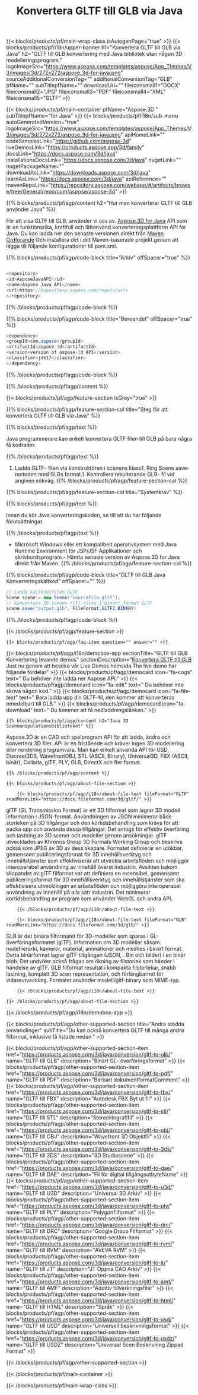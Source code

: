 ﻿---
title: Konvertera GLTF till GLB via Java
weight: 530
url: /sv/java/conversion/gltf-to-glb/ 
description: Prov Java konverteringskod för GLTF-format till GLB-fil. Använd den här exempelkoden för att konvertera GLTF till GLB inom någon webb- eller skrivbordsbaserad program Java.
---
{{< blocks/products/pf/main-wrap-class isAutogenPage="true" >}}
{{< blocks/products/pf/i18n/upper-banner h1="Konvertera GLTF till GLB via Java" h2="GLTF till GLB konvertering med Java bibliotek utan någon 3D modelleringsprogram." logoImageSrc="https://www.aspose.com/templates/aspose/App_Themes/V3/images/3d/272x272/aspose_3d-for-java.png" sourceAdditionalConversionTag="" additionalConversionTag="GLB" pfName="" subTitlepfName="" downloadUrl="" fileiconsmall1="DOCX" fileiconsmall2="JPG" fileiconsmall3="PDF" fileiconsmall4="XML" fileiconsmall5="GLTF" >}}

{{< blocks/products/pf/main-container pfName="Aspose.3D " subTitlepfName="for Java" >}}
{{< blocks/products/pf/i18n/sub-menu autoGeneratedVersion="true" logoImageSrc="https://www.aspose.com/templates/aspose/App_Themes/V3/images/3d/272x272/aspose_3d-for-java.png" apiHomeLink="" codeSamplesLink="https://github.com/aspose-3d" liveDemosLink="https://products.aspose.app/3d/family" docsLink="https://docs.aspose.com/3d/java" installationsDocsLink="https://docs.aspose.com/3d/java" nugetLink="" nugetPackageName="" downloadAsLink="https://downloads.aspose.com/3d/java" learnAsLink="https://docs.aspose.com/3d/java" apiReference="" mavenRepoLink="https://repository.aspose.com/webapp/#/artifacts/browse/tree/General/repo/com/aspose/aspose-3d" >}}

{{% blocks/products/pf/agp/content h2="Hur man konverterar GLTF till GLB använder Java" %}}

 För att visa GLTF till GLB, använder vi oss av.
 [Aspose.3D for Java](https://products.aspose.com/3d/java) 
 API som är en funktionsrika, kraftfull och lättanvänd konverteringsplattform API for Java. Du kan ladda ner den senaste versionen direkt från
 [Maven Ordförande](https://repository.aspose.com/webapp/#/artifacts/browse/tree/General/repo/com/aspose/aspose-3d) 
 Och installera det i ditt Maven-baserade projekt genom att lägga till följande konfigurationer till pom.xml.

{{% blocks/products/pf/agp/code-block title="Arkiv" offSpacer="true" %}}

```cs

<repository>
<id>AsposeJavaAPI</id>
<name>Aspose Java API</name>
<url>https://Repository.aspose.com/repo/</url>
</repository>


```

{{% /blocks/products/pf/agp/code-block %}}

{{% blocks/products/pf/agp/code-block title="Beroendet" offSpacer="true" %}}

```cs
<dependency>
<groupId>com.aspose</groupId>
<artifactId>aspose-3d</artifactId>
<version>version of aspose-3d API</version>
<classifier>jdk17</classifier>
</dependency>


```

{{% /blocks/products/pf/agp/code-block %}}

{{% /blocks/products/pf/agp/content %}}

{{< blocks/products/pf/agp/feature-section isGrey="true" >}}

{{% blocks/products/pf/agp/feature-section-col title="Steg för att konvertera GLTF till GLB via Java" %}}

{{% blocks/products/pf/agp/text %}}

 Java programmerare kan enkelt konvertera GLTF filen till GLB på bara några få kodrader.

{{% /blocks/products/pf/agp/text %}}

1. Ladda GLTF- filen via konstruktören i scenens klass1. Ring Scene.save-metoden med GLBs format.1. Kontrollera resulterande GLB- fil vid angiven sökväg.
{{% /blocks/products/pf/agp/feature-section-col %}}

{{% blocks/products/pf/agp/feature-section-col title="Systemkrav" %}}

{{% blocks/products/pf/agp/text %}}

 Innan du kör Java konverteringskoden, se till att du har följande förutsättningar.

{{% /blocks/products/pf/agp/text %}}

- Microsoft Windows eller ett kompatibelt operativsystem med Java Runtime Environment för JSP/JSF Applikationer och skrivbordsprogram.- Hämta senaste version av Aspose.3D for Java direkt från Maven.
{{% /blocks/products/pf/agp/feature-section-col %}}

{{% blocks/products/pf/agp/code-block title="GLTF till GLB Java Konverteringskältkod" offSpacer="" %}}

```cs
// Ladda källkodsfilen GLTF
Scene scene = new Scene("sourceFile.gltf");
// Konvertera 3D scenen till filen i binärt format GLTF
scene.save("output.glb", FileFormat.GLTF2_BINARY)

```

{{% /blocks/products/pf/agp/code-block %}}

{{< /blocks/products/pf/agp/feature-section >}}

    {{< blocks/products/pf/agp/faq-item question="" answer="" >}}
 

<!-- aboutfile Starts -->

{{< blocks/products/pf/agp/i18n/demobox-app sectionTitle="GLTF till GLB Konvertering levande demos" sectionDescription="[Konvertera GLTF till GLB](https://products.aspose.app/3d/conversion/gltf-to-glb) Just nu genom att besöka vår Live Demos hemsida.The live demo har följande fördelar" >}}
        {{< blocks/products/pf/agp/democard icon="fa-cogs" text=" Du behöver inte ladda ner Aspose API." >}}
        {{< blocks/products/pf/agp/democard icon="fa-edit" text=" Du behöver inte skriva någon kod." >}}
        {{< blocks/products/pf/agp/democard icon="fa-file-text" text=" Bara ladda upp din GLTF-fil, den kommer att konverteras omedelbart till GLB." >}}
        {{< blocks/products/pf/agp/democard icon="fa-download" text=" Du kommer att få nedladdningslänken." >}}

    {{% blocks/products/pf/agp/content h2="Java 3D Scenmanipulationsbiblioteket" %}}

 Aspose.3D är en CAD och spelprogram API för att ladda, ändra och konvertera 3D filer. API är en fristående och kräver ingen 3D modellering eller rendering programvara. Man kan enkelt använda API för USD, Discreet3DS, WavefrontOBJ, STL (ASCII, Binary), Universal3D, FBX (ASCII, binär), Collada, glTF, PLY, GLB, DirectX och fler format. 



    {{% /blocks/products/pf/agp/content %}}

    {{< blocks/products/pf/agp/about-file-section >}}

        {{< blocks/products/pf/agp/i18n/about-file-text fileFormat="GLTF" readMoreLink="https://docs.fileformat.com/3d/gltf/" >}}

glTF (GL Transmission Format) är ett 3D filformat som lagrar 3D modell information i JSON-format. Användningen av JSON minimerar både storleken på 3D tillgångar och den körtidsbehandling som krävs för att packa upp och använda dessa tillgångar. Det antogs för effektiv överföring och lastning av 3D scener och modeller genom ansökningar. glTF utvecklades av Khronos Group 3D Formats Working Group och beskrivs också som JPEG av 3D av dess skapare. Formatet definierar en utökbar, gemensamt publiceringsformat för 3D innehållsverktyg och innehållstjänster som effektiviserar att utveckla arbetsflöden och möjliggör interoperabel användning av innehåll överst industrin. Avsikten bakom skapandet av glTF filformat var att definiera en extensibel, gemensamt publiceringsformat för 3D innehållsverktyg och innehållstjänster som ska effektivisera utvecklingen av arbetsflöden och möjliggöra interoperabel användning av innehåll på alla sätt industrin. Det minimerar körtidsbehandling av program som använder WebGL och andra API.

        {{< /blocks/products/pf/agp/i18n/about-file-text >}}

        {{< blocks/products/pf/agp/i18n/about-file-text fileFormat="GLB" readMoreLink="https://docs.fileformat.com/3d/glb/" >}}

GLB är det binära filformatet för 3D-modeller som sparas i GL-överföringsformatet (glTF). Information om 3D modeller såsom nodehierarki, kameror, material, animationer och meshes i binärt format. Detta binärformat lagrar glTF tillgången (JSON, . Bin och bilder) i en binär blob. Det undviker också frågan om ökning av filstorlek som händer i händelse av glTF. GLB filformat resultat i kompakta filstorlekar, snabb lastning, komplett 3D scen representation, och förlängbarhet för vidareutveckling. Formatet använder modell/gltf-binary som MIME-typ.


        {{< /blocks/products/pf/agp/i18n/about-file-text >}}

    {{< /blocks/products/pf/agp/about-file-section >}}

{{< /blocks/products/pf/agp/i18n/demobox-app >}}

<!-- aboutfile Ends -->

{{< blocks/products/pf/agp/other-supported-section title="Andra stödda omvandlinger" subTitle="Du kan också konvertera GLTF till många andra filformat, inklusive få listade nedan." >}}

{{< blocks/products/pf/agp/other-supported-section-item href="https://products.aspose.com/3d/java/conversion/gltf-to-glb/" name="GLTF till GLB" description="Binärt GL- överföringsformat" >}}
{{< blocks/products/pf/agp/other-supported-section-item href="https://products.aspose.com/3d/java/conversion/gltf-to-pdf/" name="GLTF till PDF" description="Bärbart dokumentformatComment" >}}
{{< blocks/products/pf/agp/other-supported-section-item href="https://products.aspose.com/3d/java/conversion/gltf-to-fbx/" name="GLTF till FBX" description="Autodesk FBX Byt ut fil" >}}
{{< blocks/products/pf/agp/other-supported-section-item href="https://products.aspose.com/3d/java/conversion/gltf-to-stl/" name="GLTF till STL" description="Stereolitografifil" >}}
{{< blocks/products/pf/agp/other-supported-section-item href="https://products.aspose.com/3d/java/conversion/gltf-to-obj/" name="GLTF till OBJ" description="Wavefront 3D Objektfil" >}}
{{< blocks/products/pf/agp/other-supported-section-item href="https://products.aspose.com/3d/java/conversion/gltf-to-3ds/" name="GLTF till 3DS" description="3D Studioscene" >}}
{{< blocks/products/pf/agp/other-supported-section-item href="https://products.aspose.com/3d/java/conversion/gltf-to-dae/" name="GLTF till DAE" description="Fil för digital tillgångsutbyteName" >}}
{{< blocks/products/pf/agp/other-supported-section-item href="https://products.aspose.com/3d/java/conversion/gltf-to-u3d/" name="GLTF till U3D" description="Universal 3D Arkiv" >}}
{{< blocks/products/pf/agp/other-supported-section-item href="https://products.aspose.com/3d/java/conversion/gltf-to-ply/" name="GLTF till PLY" description="Polygonfilformat" >}}
{{< blocks/products/pf/agp/other-supported-section-item href="https://products.aspose.com/3d/java/conversion/gltf-to-drc/" name="GLTF till DRC" description="Google Draco Filformat" >}}
{{< blocks/products/pf/agp/other-supported-section-item href="https://products.aspose.com/3d/java/conversion/gltf-to-rvm/" name="GLTF till RVM" description="AVEVA RVM" >}}
{{< blocks/products/pf/agp/other-supported-section-item href="https://products.aspose.com/3d/java/conversion/gltf-to-jt/" name="GLTF till JT" description="JT Öppna CAD Arkiv" >}}
{{< blocks/products/pf/agp/other-supported-section-item href="https://products.aspose.com/3d/java/conversion/gltf-to-amf/" name="GLTF till AMF" description="Additiv tillverkningsfiler" >}}
{{< blocks/products/pf/agp/other-supported-section-item href="https://products.aspose.com/3d/java/conversion/gltf-to-html/" name="GLTF till HTML" description="Språk" >}}
{{< blocks/products/pf/agp/other-supported-section-item href="https://products.aspose.com/3d/java/conversion/gltf-to-usd/" name="GLTF till USD" description="Universell beskrivningsformat" >}}
{{< blocks/products/pf/agp/other-supported-section-item href="https://products.aspose.com/3d/java/conversion/gltf-to-usdz/" name="GLTF till USDZ" description="Universal Scen Beskrivning Zippad Format" >}}

{{< /blocks/products/pf/agp/other-supported-section >}}

{{< /blocks/products/pf/main-container >}}
    
{{< /blocks/products/pf/main-wrap-class >}}